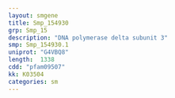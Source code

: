 ```yaml
---
layout: smgene
title: Smp_154930
grp: Smp_15
description: "DNA polymerase delta subunit 3"
smp: Smp_154930.1
uniprot: "G4VBQ8"
length:  1338
cdd: "pfam09507"
kk: K03504
categories: sm
---
```

